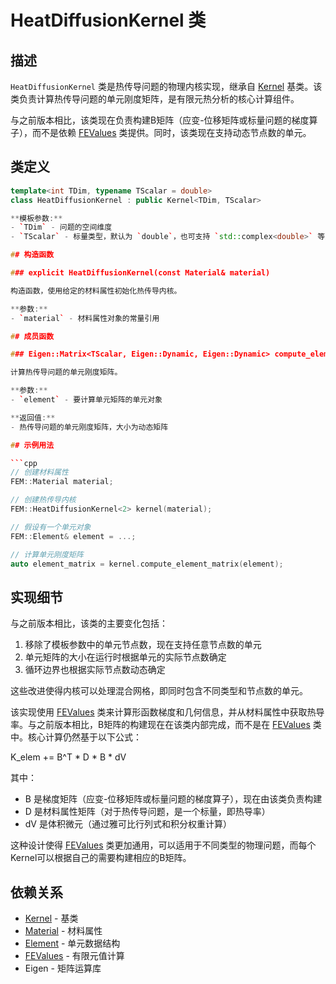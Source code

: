 # HeatDiffusionKernel 类

## 描述

`HeatDiffusionKernel` 类是热传导问题的物理内核实现，继承自 [Kernel](Kernel.md) 基类。该类负责计算热传导问题的单元刚度矩阵，是有限元热分析的核心计算组件。

与之前版本相比，该类现在负责构建B矩阵（应变-位移矩阵或标量问题的梯度算子），而不是依赖 [FEValues](../../core/classes/FEValues.md) 类提供。同时，该类现在支持动态节点数的单元。

## 类定义

```cpp
template<int TDim, typename TScalar = double>
class HeatDiffusionKernel : public Kernel<TDim, TScalar>

**模板参数:**
- `TDim` - 问题的空间维度
- `TScalar` - 标量类型，默认为 `double`，也可支持 `std::complex<double>` 等类型

## 构造函数

### explicit HeatDiffusionKernel(const Material& material)

构造函数，使用给定的材料属性初始化热传导内核。

**参数:**
- `material` - 材料属性对象的常量引用

## 成员函数

### Eigen::Matrix<TScalar, Eigen::Dynamic, Eigen::Dynamic> compute_element_matrix(const Element& element) override

计算热传导问题的单元刚度矩阵。

**参数:**
- `element` - 要计算单元矩阵的单元对象

**返回值:**
- 热传导问题的单元刚度矩阵，大小为动态矩阵

## 示例用法

```cpp
// 创建材料属性
FEM::Material material;

// 创建热传导内核
FEM::HeatDiffusionKernel<2> kernel(material);

// 假设有一个单元对象
FEM::Element& element = ...;

// 计算单元刚度矩阵
auto element_matrix = kernel.compute_element_matrix(element);
```

## 实现细节

与之前版本相比，该类的主要变化包括：

1. 移除了模板参数中的单元节点数，现在支持任意节点数的单元
2. 单元矩阵的大小在运行时根据单元的实际节点数确定
3. 循环边界也根据实际节点数动态确定

这些改进使得内核可以处理混合网格，即同时包含不同类型和节点数的单元。

该实现使用 [FEValues](../../core/classes/FEValues.md) 类来计算形函数梯度和几何信息，并从材料属性中获取热导率。与之前版本相比，B矩阵的构建现在在该类内部完成，而不是在 [FEValues](../../core/classes/FEValues.md) 类中。核心计算仍然基于以下公式：

K_elem += B^T * D * B * dV

其中：
- B 是梯度矩阵（应变-位移矩阵或标量问题的梯度算子），现在由该类负责构建
- D 是材料属性矩阵（对于热传导问题，是一个标量，即热导率）
- dV 是体积微元（通过雅可比行列式和积分权重计算）

这种设计使得 [FEValues](../../core/classes/FEValues.md) 类更加通用，可以适用于不同类型的物理问题，而每个Kernel可以根据自己的需要构建相应的B矩阵。

## 依赖关系

- [Kernel](Kernel.md) - 基类
- [Material](../../materials/classes/Material.md) - 材料属性
- [Element](../../mesh/classes/Element.md) - 单元数据结构
- [FEValues](../../core/classes/FEValues.md) - 有限元值计算
- Eigen - 矩阵运算库